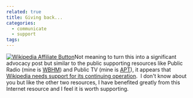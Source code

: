 ```yaml
---
related: true
title: Giving back...
categories:
  - communicate
  - support
tags:
---
```

[![Wikipedia Affiliate Button][1]][2]Not meaning to turn this into a
significant advocacy post but similar to the public supporting resources like
Public Radio (mine is [WBHM][3]) and Public TV (mine is [APT][4]), it appears
that [Wikipedia needs support for its continuing operation][5].  I don't know
about you but like the other two resources, I have benefited greatly from this
Internet resource and I feel it is worth supporting.

[1]: http://wikimediafoundation.org/w/extensions/skins/Donate/images/banners/Banner_125x125_0003_D.jpg
[2]: http://wikimediafoundation.org/wiki/Support_Wikipedia/en
[3]: http://www.wbhm.org/
[4]: http://www.aptv.org/
[5]: http://wikimediafoundation.org/wiki/Appeal/en

